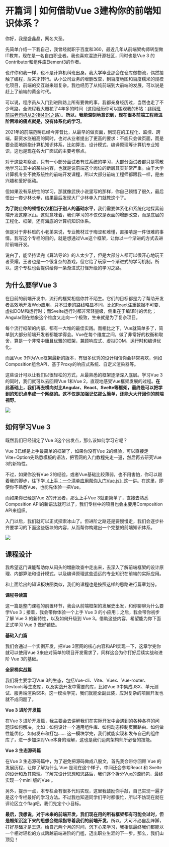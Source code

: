 # 开篇词 \| 如何借助Vue 3建构你的前端知识体系？

你好，我是盛鑫晶，网名大圣。

先简单介绍一下我自己，我曾经就职于百度和360，最近几年从前端架构师转型做IT教育，现在是一名自由职业者。我也喜欢混迹开源社区，同时也是Vue 3 的Contributor和组件库Element3的作者。

也许你和我一样，也不是计算机科班出身。我大学毕业那会在仓库做物流，偶然接触了编程，后来才转行。从小公司业务的增删改查，到百度地图和百度糯米的规模化项目，前端的交互越来越复杂。我也经历了从纯前端到大前端的发展，可以说是赶上了前端的黄金时代。

可以说，程序员从入门到进阶路上所有要做的事，我都亲身经历过，当然也走了不少弯路，全流程我大概花了4年多的时间（这段经历你可以围观我的B站：[非科班前端老司机从2K到40K之路](<https://www.bilibili.com/video/BV1cV411Y77T/>)）。**所以，我能深刻地意识到，现在很多前端工程师进阶困难的痛点就是，没有体系化的学习**。

2021年的前端范畴已经今非昔比，从最早的做页面，到现在的工程化、监控、跨端，薪资水涨船高的同时，也对从业者提出了更高的要求：不能只会做页面，而是要全面地拥抱计算机知识体系，比如算法、设计模式、编译原理等计算机专业知识，这也是现在各大厂面试的主要考察点。

对于这些考察点，只有一小部分面试者有过系统的学习，大部分面试者都只是零散地学习过其中的某些内容，也就是说前端这个岗位的断层其实非常严重。由于大学计算机专业不教系统性的前端开发课程，所以大部分前端工程师都跟我一样，是由兴趣和爱好驱动。

<!-- [[[read_end]]] -->

但如果没有系统性的学习，那就像武侠小说里写的那样，你自己顿悟了很久，最后悟出一套少林长拳，结果最后发现大厂少林寺入门就教这个了。

**为了防止你的顿悟仅仅相当于别人的基础水平**，我们需要体系化和系统化地探索前端开发这座冰山。这就意味着，我们学习的不仅仅是表面的增删改查，而是底层的工程化、框架，还有海底的计算机知识体系。

但是对于非科班的小老弟来说，专业教材过于晦涩和难懂，直接啃是一件很难的事情。我写这个专栏的目的，就是想通过Vue这个框架，让你以一个渐进的方式去进阶前端开发。

说白了，能坚持读完《算法导论》的人太少了，但是大部分人都可以很开心地玩王者荣耀。王者也是一个很复杂的游戏，但它给了玩家一个渐进式的学习机制。所以，这个专栏也会提供给你一条渐进式打怪升级的学习之路。

## 为什么要学Vue 3

在目前的前端开发中，流行的框架相信你并不陌生。它们的目标都是为了帮助开发者高效地开发Web应用，只不过走的路线略显不同，比如React注重数据不可变、虚拟DOM和运行时；而Svelte运行时都非常轻量级，侧重在于编译时的优化；Angular则在抽象这个维度又走向一个极致，生来就是为了复杂项目。

每个流行框架的内部，都有一大堆的最佳实践。而相比之下，Vue就简单多了，简单到大部分前端开发者都能学得会。Vue在每个维度之间，做了非常好的权衡和取舍，算是一个非常中庸且优雅的框架，兼顾响应式、虚拟DOM、运行时和编译优化。

而且Vue 3作为Vue框架最新的版本，有很多优秀的设计相信你会非常喜欢，例如Composition组合API、基于Proxy的响应式系统、自定义渲染器等。

这些设计可以让我们以很轻松的方式，从最熟悉的框架逐渐深入底层。学习Vue 3的同时，我们就可以去回顾Vue 1和Vue 2，直观地感受Vue框架发展的过程。**在此基础上，我们再去横向对比Angular、React、Svelte等框架，最终是可以把学到的知识点串成一个网络的。这不仅是加强记忆那么简单，还能大大开阔你的前端视野**。

![](<https://static001.geekbang.org/resource/image/0a/be/0acf4884eccd8266a016c555651a09be.jpg?wh=6000x3000>)

## 如何学习Vue 3

既然我们已经锚定了Vue 3这个出发点，那么该如何学习它呢？

Vue 3已经是上手最简单的框架了，如果你没有Vue 2的经验，可以直接走Vite+Option先熟悉模板的语法，把官网的入门教程先走一遍，然后再去研究Vue 3的新特性。

不过，如果你没有Vue 2的经验，或者Vue基础比较薄弱，也不用害怕，你可以跟着我的脚步，往下学[《上手：一个清单应用帮你入门Vue.js》](<http://time.geekbang.org/column/article/428106>)这一讲。在这里，即便你不熟悉Vue，也能先体验一把Vue。

而如果你已经是Vue 2的开发者，那么上手Vue 3就更简单了，直接去熟悉Composition API的新语法就可以了，我们专栏中的项目也会主要用Composition API来组织。

入门以后，我们就可以正式探索冰山了。但进阶之路还是要慢慢走，我们会逐步补齐要学习的下面这些版块的内容，从而帮你构建出一个完整的前端知识体系。

![](<https://static001.geekbang.org/resource/image/b8/95/b8fa99b00f432b7df6d3a292ec0a8095.jpg?wh=1624x1306>)

## 课程设计

我希望这门课能帮助你从闷头的增删改查中走出来，去深入了解前端框架的设计原理、内部算法和设计模式，以及编译原理这些遥远的专业知识在前端的实际应用。

和上面给出的知识板块图类似，我们的课程也是按照这样的思路进行篇章划分。

**课程导读篇**

这一篇是整门课程的前置环节，我会从前端框架的发展史出发，和你聊聊为什么要学Vue 3；接着，我会带你体验一个上手 Vue 3 的小应用；之后，我会带你初步了解 Vue 3 的新特性，以及如何升级到 Vue 3。借助这些内容，希望能为你下面正式学习 Vue 3 做好铺垫。

**基础入门篇**

我们会通过⼀个实例开发，把Vue 3官⽹的核⼼内容和API实现⼀下，这章学完你就可以使用Vue 3来应对简单的项目开发需求了，同样这会为你打好后续实战和进阶 Vue 3的基础。

**全家桶实战篇**

我们将主要学习Vue 3的⽣态，包括Vue-cli、Vite、Vuex、Vue-router、Devtools等生态库，以及实战开发中需要的库，比如Vue 3中集成JSX、单元测试、服务端渲染SSR。这⼀模块学完，我们就能全副武装，应对复杂的项⽬开发也就不成问题了。

**Vue 3 进阶开发篇**

在Vue 3 进阶开发篇，我主要会去讲解我们在实际开发中会遇到的各种各样的问题该如何解决，比如：如何设计⼀个通用组件库、如何动态控制页面路由、如何做性能优化、如何发布和打包…… 这⼀模块学完，我们就能实现和发布自己的组件库了，进一步加深对Vue本身的理解，这也是我们迈向架构师所必备的技能。

**Vue 3 ⽣态源码篇**

在Vue 3 生态源码篇中，为了避免把源码做成⼋股⽂，首先我会带你回顾 Vue 的发展历程，让你了解为什么 Vue 是现在这个样⼦，中间还会参考React 和 Svelte的设计和及其原理。了解完设计思想和思路后，我们逐个拆分Vue的源码包，最终实现⼀个mini 版的Vue 。

另外，提示一点，本专栏会有很多代码实现，这里我鼓励你手敲，自己实现一遍才是这个专栏最好的学习方法。不过我也知道同学们平时都很忙，所以不妨现在就在评论区立个flag吧，我们先定个小目标。

**最后，我想说，对于未来的前端开发，我们现在用的所有框架都有可能会过时，但是框架沉淀下来的思想会继续指导着我们的前端开发**。所以，大可不必自乱阵脚，打好基础才是王道。给自己两个月的时间，沉下心来学习，我相信最终我们都能以一个相对轻松的方式跨越前端进阶的门槛，迈出职业生涯的下一步。那么，我们山顶见！

